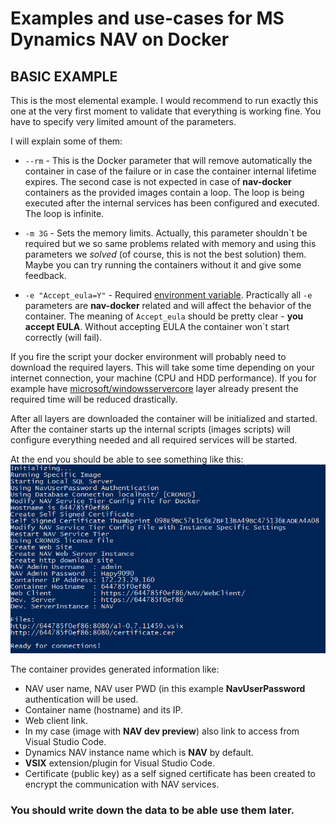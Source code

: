 # Examples and use-cases for MS Dynamics NAV on Docker

## BASIC EXAMPLE

This is the most elemental example. I would recommend to run exactly this one at the very first moment to validate that everything is working fine. You have to specify very limited amount of the parameters.

I will explain some of them:
- `--rm` - This is the Docker parameter that will remove automatically the container in case of the failure or in case the container internal lifetime expires. The second case is not expected in case of **nav-docker** containers as the provided images contain a loop. The loop is being executed after the internal services has been configured and executed. The loop is infinite.

- `-m 3G` - Sets the memory limits. Actually, this parameter shouldn\`t be required but we so same problems related with memory and using this parameters we *solved* (of course, this is not the best solution) them. Maybe you can try running the containers without it and give some feedback.

- `-e "Accept_eula=Y"` - Required [environment variable](https://docs.docker.com/engine/reference/run/#env-environment-variables). Practically all `-e` parameters are **nav-docker** related and will affect the behavior of the container. The meaning of `Accept_eula` should be pretty clear - **you accept EULA**. Without accepting EULA the container won\`t start correctly (will fail).

If you fire the script your docker environment will probably need to download the required layers. This will take some time depending on your internet connection, your machine (CPU and HDD performance). If you for example have [microsoft/windowsservercore](https://hub.docker.com/r/microsoft/windowsservercore/) layer already present the required time will be reduced drastically.

After all layers are downloaded the container will be initialized and started. After the container starts up the internal scripts (images scripts) will configure everything needed and all required services will be started.

At the end you should be able to see something like this:
![](../media/basic_containerStarted.jpg)

The container provides generated information like:
- NAV user name, NAV user PWD (in this example **NavUserPassword** authentication will be used. 
- Container name (hostname) and its IP.
- Web client link.
- In my case (image with **NAV dev preview**) also link to access from Visual Studio Code.
- Dynamics NAV instance name which is **NAV** by default.
- **VSIX** extension/plugin for Visual Studio Code.
- Certificate (public key) as a self signed certificate has been created to encrypt the communication with NAV services.

### You should write down the data to be able use them later.